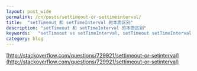 ```yaml
---
layout: post_wide
permalink: /cn/posts/settimeout-or-settimeinterval/
title:  "setTimeout 和 setTimeInterval 的本质区别"
description: "setTimeout 和 setTimeInterval 的本质区别"
keywords:   "setTimeout vs setTimeInterval, setTimeout setTimeInterval 本质区别"
category: blog
---
```


[http://stackoverflow.com/questions/729921/settimeout-or-setinterval](http://stackoverflow.com/questions/729921/settimeout-or-setinterval)
